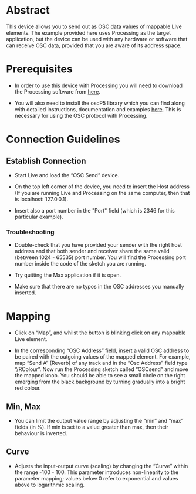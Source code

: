 # Abstract
This device allows you to send out as OSC data values of mappable Live elements. 
The example provided here uses Processing as the target application, but the device can be used with any hardware or software that can receive OSC data, provided that you are aware of its address space.

# Prerequisites

* In order to use this device with Processing you will need to download the Processing software from [here](https://processing.org/download/). 

* You will also need to install the oscP5 library which you can find along with detailed instructions, documentation and examples [here](http://www.sojamo.de/libraries/oscP5/). This is necessary for using the OSC protocol with Processing.


# Connection Guidelines

## Establish Connection

* Start Live and load the “OSC Send” device.

* On the top left corner of the device, you need to insert the Host address (If you are running Live and Processing on the same computer, then that is localhost: 127.0.0.1). 

* Insert also a port number in the "Port" field (which is 2346 for this particular example).

### Troubleshooting

* Double-check that you have provided your sender with the right host address and that both sender and receiver share the same valid (between 1024 - 65535) port number. You will find the Processing port number inside the code of the sketch you are running.

* Try quitting the Max application if it is open.

* Make sure that there are no typos in the OSC addresses you manually inserted.

# Mapping

* Click on “Map”, and whilst the button is blinking click on any mappable Live element. 

* In the corresponding “OSC Address” field, insert a valid OSC address to be paired with the outgoing values of the mapped element. 
  For example, map “Send A” (Reverb) of any track and in the “Osc Address” field type “/RColour”. Now run the Processing sketch called “OSCsend” and move the mapped knob. You should be able to see a small circle on the right emerging from the black background by turning gradually into a bright red colour.

## Min, Max

* You can limit the output value range by adjusting the “min” and “max” fields (in %). If min is set to a value greater than max, then their behaviour is inverted.

## Curve

* Adjusts the input-output curve (scaling) by changing the “Curve” within the range -100 - 100. This parameter introduces non-linearity to the parameter mapping; values below 0 refer to exponential and values above to logarithmic scaling.
